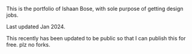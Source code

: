 This is the portfolio of Ishaan Bose, with sole purpose of getting design jobs.


Last updated Jan 2024.

This recently has been updated to be public so that I can publish this for free. plz no forks.
